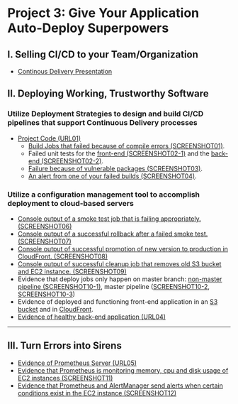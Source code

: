 # Project 3: Give Your Application Auto-Deploy Superpowers

## I. Selling CI/CD to your Team/Organization

+ [Continous Delivery Presentation](presentation.pdf)

## II. Deploying Working, Trustworthy Software

### Utilize Deployment Strategies to design and build CI/CD pipelines that support Continuous Delivery processes

+ [Project Code (URL01)](https://github.com/NawfalTachfine/UdaPeopleCICD)
  + [Build Jobs that failed because of compile errors (SCREENSHOT01)](assets/screenshot_01.pdf).
  + Failed unit tests for the [front-end (SCREENSHOT02-1)](assets/screenshot_02_1.pdf) and the [back-end (SCREENSHOT02-2)](assets/screenshot_02_2.pdf).
  + [Failure because of vulnerable packages (SCREENSHOT03)](assets/screenshot_03.pdf).
  + [An alert from one of your failed builds (SCREENSHOT04)](assets/screenshot_04.pdf).

### Utilize a configuration management tool to accomplish deployment to cloud-based servers

+ [Console output of a smoke test job that is failing appropriately. (SCREENSHOT06)](assets/screenshot_06.pdf)
+ [Console output of a successful rollback after a failed smoke test. (SCREENSHOT07)](assets/screenshot_07.pdf)
+ [Console output of successful promotion of new version to production in CloudFront. (SCREENSHOT08)](assets/screenshot_08.pdf)
+ [Console output of successful cleanup job that removes old S3 bucket and EC2 instance. (SCREENSHOT09)](assets/screenshot_09.pdf)
+ Evidence that deploy jobs only happen on master branch: [non-master pipeline (SCREENSHOT10-1)](assets/screenshot_10_1.pdf), master pipeline ([SCREENSHOT10-2](assets/screenshot_10_2.pdf), [SCREENSHOT10-3](assets/screenshot_10_3.pdf))
+ Evidence of deployed and functioning front-end application in an [S3 bucket](https://udapeople-7e280a7.s3.eu-west-3.amazonaws.com/index.html) and in [CloudFront](d20fyhn4egfhdk.cloudfront.net).
+ [Evidence of healthy back-end application (URL04)](ec2-15-237-62-197.eu-west-3.compute.amazonaws.com:3030/api/status)

---

## III. Turn Errors into Sirens

+ [Evidence of Prometheus Server (URL05)](ec2-15-237-138-170.eu-west-3.compute.amazonaws.com:9090)
+ [Evidence that Prometheus is monitoring memory, cpu and disk usage of EC2 instances (SCREENSHOT11)](assets/screenshot_11.pdf)
+ [Evidence that Prometheus and AlertManager send alerts when certain conditions exist in the EC2 instance (SCREENSHOT12)](assets/screenshot_12.pdf)
